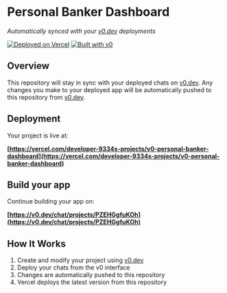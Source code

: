 # Personal Banker Dashboard

*Automatically synced with your [v0.dev](https://v0.dev) deployments*

[![Deployed on Vercel](https://img.shields.io/badge/Deployed%20on-Vercel-black?style=for-the-badge&logo=vercel)](https://vercel.com/developer-9334s-projects/v0-personal-banker-dashboard)
[![Built with v0](https://img.shields.io/badge/Built%20with-v0.dev-black?style=for-the-badge)](https://v0.dev/chat/projects/PZEHGgfuKOh)

## Overview

This repository will stay in sync with your deployed chats on [v0.dev](https://v0.dev).
Any changes you make to your deployed app will be automatically pushed to this repository from [v0.dev](https://v0.dev).

## Deployment

Your project is live at:

**[https://vercel.com/developer-9334s-projects/v0-personal-banker-dashboard](https://vercel.com/developer-9334s-projects/v0-personal-banker-dashboard)**

## Build your app

Continue building your app on:

**[https://v0.dev/chat/projects/PZEHGgfuKOh](https://v0.dev/chat/projects/PZEHGgfuKOh)**

## How It Works

1. Create and modify your project using [v0.dev](https://v0.dev)
2. Deploy your chats from the v0 interface
3. Changes are automatically pushed to this repository
4. Vercel deploys the latest version from this repository
